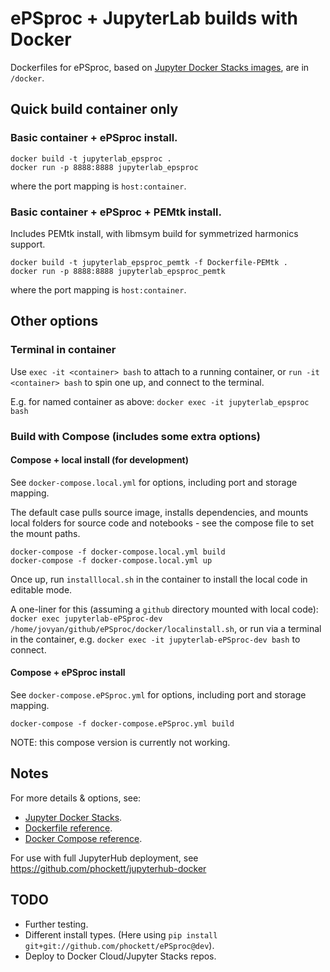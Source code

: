 # ePSproc + JupyterLab builds with Docker

Dockerfiles for ePSproc, based on [Jupyter Docker Stacks images](https://jupyter-docker-stacks.readthedocs.io/en/latest/index.html), are in `/docker`.


## Quick build container only

### Basic container + ePSproc install.

```
docker build -t jupyterlab_epsproc .
docker run -p 8888:8888 jupyterlab_epsproc
```

where the port mapping is `host:container`.


### Basic container + ePSproc + PEMtk install.

Includes PEMtk install, with libmsym build for symmetrized harmonics support.

```
docker build -t jupyterlab_epsproc_pemtk -f Dockerfile-PEMtk .
docker run -p 8888:8888 jupyterlab_epsproc_pemtk
```

where the port mapping is `host:container`.


## Other options

### Terminal in container

Use `exec -it <container> bash` to attach to a running container, or `run -it <container> bash` to spin one up, and connect to the terminal.

E.g. for named container as above: `docker exec -it jupyterlab_epsproc bash`


### Build with Compose (includes some extra options)

#### Compose + local install (for development)

See `docker-compose.local.yml` for options, including port and storage mapping.

The default case pulls source image, installs dependencies, and mounts local folders for source code and notebooks - see the compose file to set the mount paths.

```
docker-compose -f docker-compose.local.yml build
docker-compose -f docker-compose.local.yml up
```

Once up, run `installlocal.sh` in the container to install the local code in editable mode.

A one-liner for this (assuming a `github` directory mounted with local code): `docker exec jupyterlab-ePSproc-dev /home/jovyan/github/ePSproc/docker/localinstall.sh`, or run via a terminal in the container, e.g. `docker exec -it jupyterlab-ePSproc-dev bash` to connect.



#### Compose + ePSproc install

See `docker-compose.ePSproc.yml` for options, including port and storage mapping.

```
docker-compose -f docker-compose.ePSproc.yml build
```

NOTE: this compose version is currently not working.


## Notes

For more details & options, see:

- [Jupyter Docker Stacks](https://jupyter-docker-stacks.readthedocs.io/en/latest/using/running.html).
- [Dockerfile reference](https://docs.docker.com/engine/reference/builder/).
- [Docker Compose reference](https://docs.docker.com/compose/compose-file/compose-file-v3/).

For use with full JupyterHub deployment, see https://github.com/phockett/jupyterhub-docker


## TODO

- Further testing.
- Different install types. (Here using `pip install git+git://github.com/phockett/ePSproc@dev`).
- Deploy to Docker Cloud/Jupyter Stacks repos.
